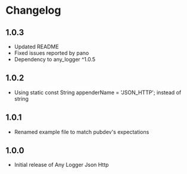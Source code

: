 # Changelog

## 1.0.3

* Updated README
* Fixed issues reported by pano
* Dependency to any_logger ^1.0.5

## 1.0.2

* Using static const String appenderName = 'JSON_HTTP'; instead of string

## 1.0.1

* Renamed example file to match pubdev's expectations

## 1.0.0

* Initial release of Any Logger Json Http